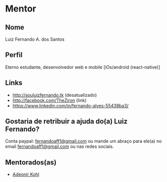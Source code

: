 # Mentor

## Nome

Luiz Fernando A. dos Santos

## Perfil

Eterno estudante, desenvolvedor web e mobile [iOs/android (react-native)]

## Links

* http://souluizfernando.tk (desatualizado)
* http://facebook.com/TheZiron (link)
* https://www.linkedin.com/in/fernando-alves-55438ba3/

## Gostaria de retribuir a ajuda do(a) Luiz Fernando?

Conta paypal: fernandoaff1@gmail.com ou mande um abraço para ele(a) no email fernandoaff1@gmail.com ou nas redes sociais.

## Mentorados(as)

- [Adeonir Kohl](/profiles/pupils/profiles/AdeonirKohl.md)
